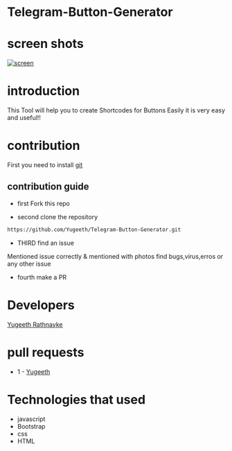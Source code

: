 # Telegram-Button-Generator
# screen shots
[
![screen](https://user-images.githubusercontent.com/88324231/134346605-bfa89686-591f-4f84-b397-dbfa3bfe8769.jpg)
](url)
# introduction
This Tool will help you to create Shortcodes for Buttons Easily
it is very easy and useful!!
# contribution
First you need to install [git](https://git-scm.com/download/win)
## contribution guide
- first Fork this repo

- second clone the repository
```bash
https://github.com/Yugeeth/Telegram-Button-Generator.git
```
- THIRD find an issue

 Mentioned issue correctly & mentioned with photos
 find bugs,virus,erros or any other issue
 - fourth make a PR
# Developers
[Yugeeth Rathnayke](https://github.com/Yugeeth/)
# pull requests

- 1  - [Yugeeth](https://github.com/Yugeeth/)
# Technologies that used
- javascript
- Bootstrap
- css
- HTML
